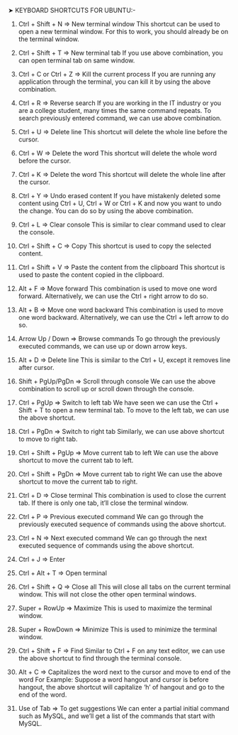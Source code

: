 ➤ KEYBOARD SHORTCUTS FOR UBUNTU:-


 1. Ctrl + Shift + N => New terminal window 
This shortcut can be used to open a new terminal window. For this to work, you should already be on the terminal window. 

2. Ctrl + Shift + T => New terminal tab 
If you use above combination, you can open terminal tab on same window. 

3. Ctrl + C or Ctrl + Z => Kill the current process 
If you are running any application through the terminal, you can kill it by using the above combination. 

4. Ctrl + R => Reverse search 
If you are working in the IT industry or you are a college student, many times the same command repeats. To search previously entered command, we can use above combination. 

5. Ctrl + U => Delete line 
This shortcut will delete the whole line before the cursor. 

6. Ctrl + W => Delete the word 
This shortcut will delete the whole word before the cursor. 

7. Ctrl + K => Delete the word 
This shortcut will delete the whole line after the cursor. 

8. Ctrl + Y => Undo erased content 
If you have mistakenly deleted some content using Ctrl + U, Ctrl + W or Ctrl + K and now you want to undo the change. You can do so by using the above combination. 

9. Ctrl + L => Clear console 
This is similar to clear command used to clear the console. 

10. Ctrl + Shift + C => Copy 
This shortcut is used to copy the selected content. 

11. Ctrl + Shift + V => Paste the content from the clipboard 
This shortcut is used to paste the content copied in the clipboard. 

12. Alt + F => Move forward 
This combination is used to move one word forward. Alternatively, we can use the Ctrl + right arrow to do so. 

13. Alt + B => Move one word backward 
This combination is used to move one word backward. Alternatively, we can use the Ctrl + left arrow to do so. 

14. Arrow Up / Down => Browse commands 
To go through the previously executed commands, we can use up or down arrow keys. 

15. Alt + D => Delete line 
This is similar to the Ctrl + U, except it removes line after cursor. 

16. Shift + PgUp/PgDn => Scroll through console 
We can use the above combination to scroll up or scroll down through the console. 

17. Ctrl + PgUp => Switch to left tab 
We have seen we can use the Ctrl + Shift + T to open a new terminal tab. To move to the left tab, we can use the above shortcut. 

18. Ctrl + PgDn => Switch to right tab 
Similarly, we can use above shortcut to move to right tab. 

19. Ctrl + Shift + PgUp => Move current tab to left 
We can use the above shortcut to move the current tab to left. 

20. Ctrl + Shift + PgDn => Move current tab to right 
We can use the above shortcut to move the current tab to right. 

21. Ctrl + D => Close terminal 
This combination is used to close the current tab. If there is only one tab, it’ll close the terminal window. 

22. Ctrl + P => Previous executed command 
We can go through the previously executed sequence of commands using the above shortcut. 

23. Ctrl + N => Next executed command 
We can go through the next executed sequence of commands using the above shortcut. 

24. Ctrl + J => Enter 

25. Ctrl + Alt + T => Open terminal 

26. Ctrl + Shift + Q => Close all 
This will close all tabs on the current terminal window. This will not close the other open terminal windows. 

27. Super + RowUp => Maximize 
This is used to maximize the terminal window. 

28. Super + RowDown => Minimize 
This is used to minimize the terminal window. 

29. Ctrl + Shift + F => Find 
Similar to Ctrl + F on any text editor, we can use the above shortcut to find through the terminal console. 

30. Alt + C => Capitalizes the word next to the cursor and move to end of the word 
For Example: Suppose a word hangout and cursor is before hangout, the above shortcut will capitalize ‘h’ of hangout and go to the end of the word. 

31. Use of Tab => To get suggestions 
We can enter a partial initial command such as MySQL, and we’ll get a list of the commands that start with MySQL. 
